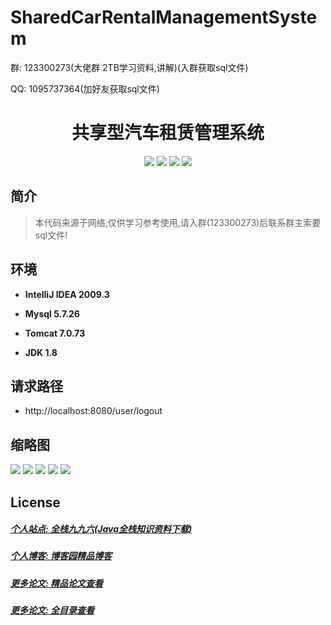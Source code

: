 
# SharedCarRentalManagementSystem

<p>群: 123300273(大佬群 2TB学习资料,讲解)(入群获取sql文件)</p>
<p>QQ: 1095737364(加好友获取sql文件)</p>

<p><h1 align="center">共享型汽车租赁管理系统</h1></p>


<p align="center">
	<img src="https://img.shields.io/badge/jdk-1.8-orange.svg"/>
    <img src="https://img.shields.io/badge/spring-5.x-lightgrey.svg"/>
    <img src="https://img.shields.io/badge/springmvc-3.x-blue.svg"/>
    <img src="https://img.shields.io/badge/mybatis-3.x-yellow.svg"/>
</p>

## 简介


> 本代码来源于网络,仅供学习参考使用,请入群(123300273)后联系群主索要sql文件!


## 环境

- <b>IntelliJ IDEA 2009.3</b>

- <b>Mysql 5.7.26</b>

- <b>Tomcat 7.0.73</b>

- <b>JDK 1.8</b>

## 请求路径
- http://localhost:8080/user/logout


## 缩略图

![](https://img2020.cnblogs.com/blog/588112/202201/588112-20220106234318962-1239559708.png)
![](https://img2020.cnblogs.com/blog/588112/202201/588112-20220106234325398-135068979.png)
![](https://img2020.cnblogs.com/blog/588112/202201/588112-20220106234331296-1716382281.png)
![](https://img2020.cnblogs.com/blog/588112/202201/588112-20220106234338567-1073087833.png)
![](https://img2020.cnblogs.com/blog/588112/202201/588112-20220106234345362-607900425.png)




## License

##### [个人站点: 全栈九九六(Java全栈知识资料下载)](https://www.blog996.com/)
##### [个人博客: 博客园精品博客](https://www.cnblogs.com/yysbolg/)
##### [更多论文: 精品论文查看](https://www.cnblogs.com/yysbolg/category/1886262.html)
##### [更多论文: 全目录查看](https://www.blog996.com/md/2021-09-22-1632317852192.html)



